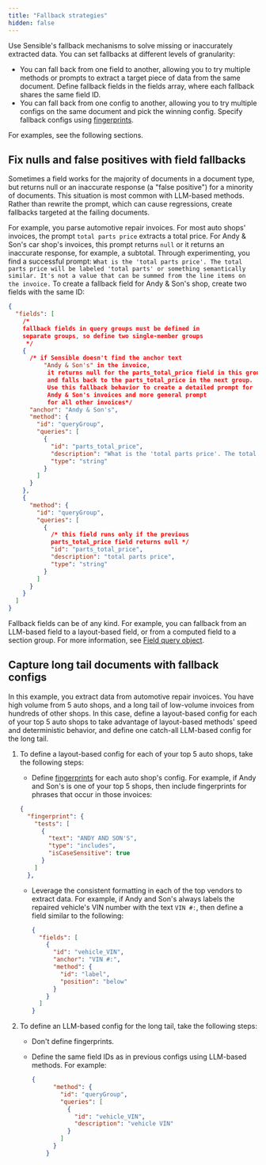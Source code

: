 ```yaml
---
title: "Fallback strategies"
hidden: false
---
```


Use Sensible's fallback mechanisms to solve missing or inaccurately extracted data. You can set fallbacks at different levels of granularity: 

- You can fall back from one field to another, allowing you to try multiple methods or prompts to extract a target piece of data from the same document. Define fallback fields in the fields array, where each fallback shares the same field ID.
- You can fall back from one config to another, allowing you to try multiple configs on the same document and pick the winning config. Specify fallback configs using [fingerprints](doc:fingerprint).

For examples, see the following sections.

## Fix nulls and false positives with field fallbacks

Sometimes a field works for the majority of documents in a document type, but returns null or an inaccurate response (a "false positive") for a minority of documents. This situation is most common with LLM-based methods. Rather than rewrite the prompt, which can cause regressions, create fallbacks targeted at the failing documents.

For example, you parse automotive repair invoices. For most auto shops' invoices, the prompt `total parts price` extracts a total price. For Andy & Son's car shop's invoices, this prompt returns `null` or it returns an inaccurate response, for example, a subtotal.  Through experimenting, you find a successful prompt:  `What is the 'total parts price'. The total parts price will be labeled 'total parts' or something semantically similar. It's not a value that can be summed from the line items on the invoice.` To create a fallback field for Andy & Son's shop, create two fields with the same ID:

```json
{
  "fields": [
    /*
    fallback fields in query groups must be defined in
    separate groups, so define two single-member groups
     */
    {
      /* if Sensible doesn't find the anchor text 
          "Andy & Son's" in the invoice,
           it returns null for the parts_total_price field in this group
           and falls back to the parts_total_price in the next group.
           Use this fallback behavior to create a detailed prompt for 
           Andy & Son's invoices and more general prompt
           for all other invoices*/
      "anchor": "Andy & Son's",
      "method": {
        "id": "queryGroup",
        "queries": [
          {
            "id": "parts_total_price",
            "description": "What is the 'total parts price'. The total parts price will be labeled 'total parts' or something semantically similar.  It's not a value that can be summed from the line items on the invoice",
            "type": "string"
          }
        ]
      }
    },
    {
      "method": {
        "id": "queryGroup",
        "queries": [
          {
            /* this field runs only if the previous
            parts_total_price field returns null */
            "id": "parts_total_price",
            "description": "total parts price",
            "type": "string"
          }
        ]
      }
    }
  ]
}
```

Fallback fields can be of any kind. For example, you can fallback from an LLM-based field to a layout-based field, or from a computed field to a section group. For more information, see [Field query object](doc:field-query-object).

## Capture long tail documents with fallback configs

In this example, you extract data from automotive repair invoices. You have high volume from 5 auto shops, and a long tail of low-volume invoices from hundreds of other shops. In this case, define a layout-based config for each of your top 5 auto shops to take advantage of layout-based methods' speed and deterministic behavior, and define one catch-all LLM-based config for the long tail.

1. To define a layout-based config for each of your top 5 auto shops, take the following steps:

   - Define  [fingerprints](doc:fingerprint) for each auto shop's config. For example, if Andy and Son's is one of your top 5 shops, then include fingerprints for phrases that occur in those invoices:

   ```json
   {
     "fingerprint": {
       "tests": [
         {
           "text": "ANDY AND SON'S",
           "type": "includes",
           "isCaseSensitive": true
         }
       ]
     },
   ```
   
    - Leverage the consistent formatting in each of the top vendors to extract data. For example, if Andy and Son's always labels the repaired vehicle's VIN number with the text `VIN #:`, then define a field similar to the following:
   
      ```json
      {
        "fields": [
          {
            "id": "vehicle_VIN",
            "anchor": "VIN #:",
            "method": {
              "id": "label",
              "position": "below"
            }
          }
        ]
      }
      ```
   
      
   
2. To define an LLM-based config for the long tail, take the following steps:

    - Don't define fingerprints.

    - Define the same field IDs as in previous configs using LLM-based methods. For example:

      ```json
      {
            "method": {
              "id": "queryGroup",
              "queries": [
                {
                  "id": "vehicle_VIN",
                  "description": "vehicle VIN"
                }
              ]
            }
          }
      ```

